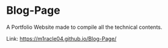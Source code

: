 # Blog-Page

A Portfolio Website made to compile all the technical contents.

Link: https://m1racle04.github.io/Blog-Page/
